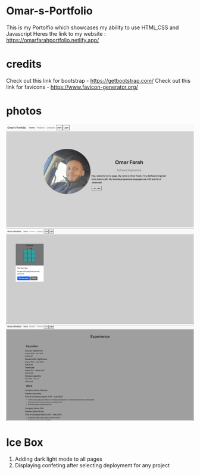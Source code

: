 # Omar-s-Portfolio
This is my Portolfio which showcases my ability to use HTML,CSS and Javascript
Heres the link to my website : https://omarfarahportfolio.netlify.app/
# credits
Check out this link for bootstrap - https://getbootstrap.com/ 
Check out this link for favicons - https://www.favicon-generator.org/
# photos
![](/images/home-page.png)
![](/images/Project-page1.png)
![](/images/Contact-page1.png)
# Ice Box 
1. Adding dark light mode to all pages
2. Displaying confeting after selecting deployment for any project